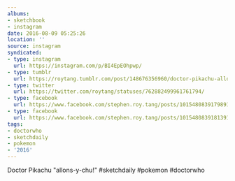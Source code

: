 ```yaml
---
albums:
- sketchbook
- instagram
date: 2016-08-09 05:25:26
location: ''
source: instagram
syndicated:
- type: instagram
  url: https://instagram.com/p/BI4EpEOhpwp/
- type: tumblr
  url: https://roytang.tumblr.com/post/148676356960/doctor-pikachu-allons-y-chu-sketchdaily
- type: twitter
  url: https://twitter.com/roytang/statuses/762882499961761794/
- type: facebook
  url: https://www.facebook.com/stephen.roy.tang/posts/10154808391798912:0
- type: facebook
  url: https://www.facebook.com/stephen.roy.tang/posts/10154808391813912
tags:
- doctorwho
- sketchdaily
- pokemon
- '2016'
---
```


Doctor Pikachu "allons-y-chu!" #sketchdaily #pokemon #doctorwho